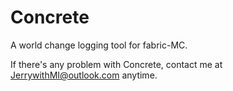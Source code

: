 # Concrete

A world change logging tool for fabric-MC.

If there's any problem with Concrete, contact me at JerrywithMI@outlook.com anytime.


